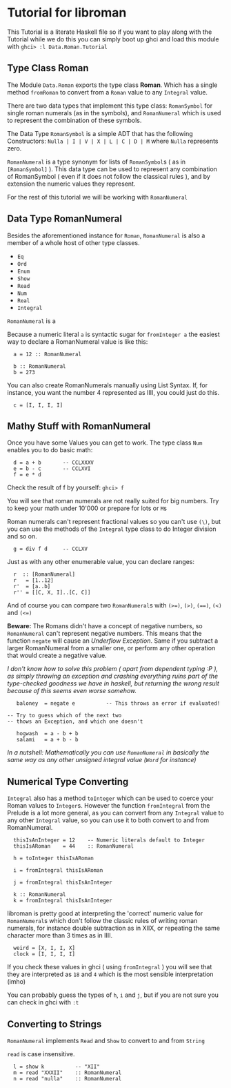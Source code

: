 <!--
Haskell Files should declare a module

>   module Data.Roman.Tutorial where
>   import Data.Roman

-->
Tutorial for libroman
=====================

This Tutorial is a literate Haskell file so if you want to play along with the Tutorial while we do this you can simply boot up ghci and load this module with `ghci> :l Data.Roman.Tutorial`

Type Class Roman
----------------

The Module `Data.Roman` exports the type class **Roman**. Which has a single method `fromRoman` to convert from a `Roman` value to any `Integral` value.

There are two data types that implement this type class: `RomanSymbol` for single roman numerals (as in the symbols), and `RomanNumeral` which is used to represent the combination of these symbols.

The Data Type `RomanSymbol` is a simple ADT that has the following Constructors: `Nulla | I | V | X | L | C | D | M` where `Nulla` represents zero.

`RomanNumeral` is a type synonym for lists of `RomanSymbol`s ( as in `[RomanSymbol]` ). This data type can be used to represent any combination of RomanSymbol ( even if it does not follow the classical rules ), and by extension the numeric values they represent.

For the rest of this tutorial we will be working with `RomanNumeral`

Data Type RomanNumeral
----------------------

Besides the aforementioned instance for `Roman`, `RomanNumeral` is also a member of a whole host of other type classes.

-   `Eq`
-   `Ord`
-   `Enum`
-   `Show`
-   `Read`
-   `Num`
-   `Real`
-   `Integral`

`RomanNumeral` is a

Because a numeric literal `a` is syntactic sugar for `fromInteger a` the easiest way to declare a RomanNumeral value is like this:

``` sourceCode
  a = 12 :: RomanNumeral

  b :: RomanNumeral
  b = 273
```

You can also create RomanNumerals manually using List Syntax. If, for instance, you want the number 4 represented as IIII, you could just do this.

``` sourceCode
  c = [I, I, I, I]
```

Mathy Stuff with RomanNumeral
-----------------------------

Once you have some Values you can get to work. The type class `Num` enables you to do basic math:

``` sourceCode
  d = a + b       -- CCLXXXV
  e = b - c       -- CCLXVI
  f = e * d
```

Check the result of f by yourself: `ghci> f`

You will see that roman numerals are not really suited for big numbers. Try to keep your math under 10'000 or prepare for lots or `M`s

Roman numerals can't represent fractional values so you can't use `(\)`, but you can use the methods of the `Integral` type class to do Integer division and so on.

``` sourceCode
  g = div f d     -- CCLXV
```

Just as with any other enumerable value, you can declare ranges:

``` sourceCode
  r  :: [RomanNumeral]
  r   = [1..12]
  r'  = [a..b]
  r'' = [[C, X, I]..[C, C]]
```

And of course you can compare two `RomanNumeral`s with `(>=)`, `(>)`, `(==)`, `(<)` and `(<=)`

**Beware:** The Romans didn't have a concept of negative numbers, so `RomanNumeral` can't represent negative numbers. This means that the function `negate` will cause an *Underflow Exception*. Same if you subtract a larger RomanNumeral from a smaller one, or perform any other operation that would create a negative value.

*I don't know how to solve this problem ( apart from dependent typing :P ), as simply throwing an exception and crashing everything ruins part of the type-checked goodness we have in haskell, but returning the wrong result because of this seems even worse somehow.*

``` sourceCode
   baloney  = negate e          -- This throws an error if evaluated!

-- Try to guess which of the next two
-- thows an Exception, and which one doesn't

   hogwash  = a - b + b
   salami   = a + b - b
```

*In a nutshell: Mathematically you can use `RomanNumeral` in basically the same way as any other unsigned integral value (`Word` for instance)*

Numerical Type Converting
-------------------------

`Integral` also has a method `toInteger` which can be used to coerce your Roman values to `Integer`s. However the function `fromIntegral` from the Prelude is a lot more general, as you can convert from any `Integral` value to any other `Integral` value, so you can use it to both convert to and from RomanNumeral.

``` sourceCode
  thisIsAnInteger = 12    -- Numeric literals default to Integer
  thisIsARoman    = 44    :: RomanNumeral

  h = toInteger thisIsARoman

  i = fromIntegral thisIsARoman

  j = fromIntegral thisIsAnInteger

  k :: RomanNumeral
  k = fromIntegral thisIsAnInteger
```

libroman is pretty good at interpreting the 'correct' numeric value for `RomanNumeral`s which don't follow the classic rules of writing roman numerals, for instance double subtraction as in XIIX, or repeating the same character more than 3 times as in IIII.

``` sourceCode
  weird = [X, I, I, X]
  clock = [I, I, I, I]
```

If you check these values in ghci ( using `fromIntegral` ) you will see that they are interpreted as `18` and `4` which is the most sensible interpretation (imho)

You can probably guess the types of `h`, `i` and `j`, but if you are not sure you can check in ghci with `:t`

Converting to Strings
---------------------

`RomanNumeral` implements `Read` and `Show` to convert to and from `String`

`read` is case insensitive.

``` sourceCode
  l = show k          -- "XII"
  m = read "XXXII"    :: RomanNumeral
  n = read "nulla"    :: RomanNumeral
```
